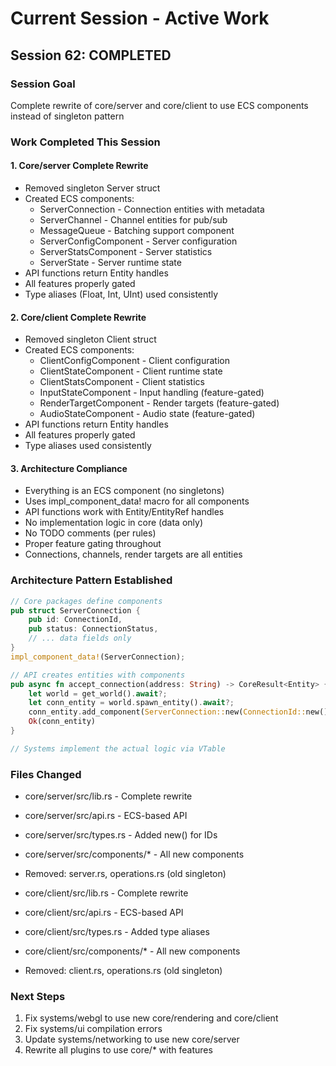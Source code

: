 # Current Session - Active Work

## Session 62: COMPLETED

### Session Goal
Complete rewrite of core/server and core/client to use ECS components instead of singleton pattern

### Work Completed This Session

#### 1. Core/server Complete Rewrite
- Removed singleton Server struct
- Created ECS components:
  - ServerConnection - Connection entities with metadata
  - ServerChannel - Channel entities for pub/sub
  - MessageQueue - Batching support component
  - ServerConfigComponent - Server configuration
  - ServerStatsComponent - Server statistics
  - ServerState - Server runtime state
- API functions return Entity handles
- All features properly gated
- Type aliases (Float, Int, UInt) used consistently

#### 2. Core/client Complete Rewrite
- Removed singleton Client struct
- Created ECS components:
  - ClientConfigComponent - Client configuration
  - ClientStateComponent - Client runtime state
  - ClientStatsComponent - Client statistics
  - InputStateComponent - Input handling (feature-gated)
  - RenderTargetComponent - Render targets (feature-gated)
  - AudioStateComponent - Audio state (feature-gated)
- API functions return Entity handles
- All features properly gated
- Type aliases used consistently

#### 3. Architecture Compliance
- Everything is an ECS component (no singletons)
- Uses impl_component_data! macro for all components
- API functions work with Entity/EntityRef handles
- No implementation logic in core (data only)
- No TODO comments (per rules)
- Proper feature gating throughout
- Connections, channels, render targets are all entities

### Architecture Pattern Established

```rust
// Core packages define components
pub struct ServerConnection {
    pub id: ConnectionId,
    pub status: ConnectionStatus,
    // ... data fields only
}
impl_component_data!(ServerConnection);

// API creates entities with components
pub async fn accept_connection(address: String) -> CoreResult<Entity> {
    let world = get_world().await?;
    let conn_entity = world.spawn_entity().await?;
    conn_entity.add_component(ServerConnection::new(ConnectionId::new())).await?;
    Ok(conn_entity)
}

// Systems implement the actual logic via VTable
```

### Files Changed
- core/server/src/lib.rs - Complete rewrite
- core/server/src/api.rs - ECS-based API
- core/server/src/types.rs - Added new() for IDs
- core/server/src/components/* - All new components
- Removed: server.rs, operations.rs (old singleton)

- core/client/src/lib.rs - Complete rewrite
- core/client/src/api.rs - ECS-based API
- core/client/src/types.rs - Added type aliases
- core/client/src/components/* - All new components
- Removed: client.rs, operations.rs (old singleton)

### Next Steps
1. Fix systems/webgl to use new core/rendering and core/client
2. Fix systems/ui compilation errors
3. Update systems/networking to use new core/server
4. Rewrite all plugins to use core/* with features